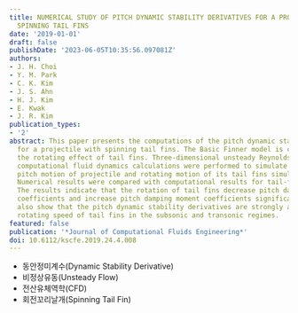 ```yaml
---
title: NUMERICAL STUDY OF PITCH DYNAMIC STABILITY DERIVATIVES FOR A PROJECTILE WITH
  SPINNING TAIL FINS
date: '2019-01-01'
draft: false
publishDate: '2023-06-05T10:35:56.097081Z'
authors:
- J. H. Choi
- Y. M. Park
- C. K. Kim
- J. S. Ahn
- H. J. Kim
- E. Kwak
- J. R. Kim
publication_types:
- '2'
abstract: This paper presents the computations of the pitch dynamic stability derivatives
  for a projectile with spinning tail fins. The Basic Finner model is chosen to compare
  the rotating effect of tail fins. Three-dimensional unsteady Reynolds-averaged Navier-Stokes
  computational fluid dynamics calculations were performed to simulate forced harmonic
  pitch motion of projectile and rotating motion of its tail fins simultaneously.
  Numerical results were compared with computational results for tail-fixed cases.
  The results indicate that the rotation of tail fins decrease pitch damping force
  coefficients and increase pitch damping moment coefficients significantly. The results
  also show that the pitch dynamic stability derivatives are strongly affected by
  rotating speed of tail fins in the subsonic and transonic regimes.
featured: false
publication: '*Journal of Computational Fluids Engineering*'
doi: 10.6112/kscfe.2019.24.4.008
---
```


- 동안정미계수(Dynamic Stability Derivative)
- 비정상유동(Unsteady Flow)
- 전산유체역학(CFD)
- 회전꼬리날개(Spinning Tail Fin)
